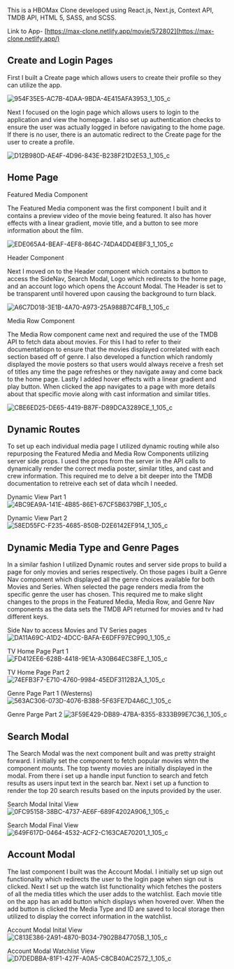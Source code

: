 This is a HBOMax Clone developed using React.js, Next.js, Context API, TMDB API, HTML 5, SASS, and SCSS.

Link to App- [https://max-clone.netlify.app/movie/572802](https://max-clone.netlify.app/)

## Create and Login Pages

First I built a Create page which allows users to create their profile so they can utilize the app.

![954F35E5-AC7B-4DAA-9BDA-4E415AFA3953_1_105_c](https://github.com/Asimmons8228/hbo-clone/assets/96853510/0b556900-bbf9-4d1e-872c-7ec4f023668a)

Next I focused on the login page which allows users to login to the application and view the homepage. I also set up authentication checks to ensure the user was actually logged in before navigating to the home page. If there is no user, there is an automatic redirect to the Create page for the user to create a profile.

![D12B980D-AE4F-4D96-843E-B238F21D2E53_1_105_c](https://github.com/Asimmons8228/hbo-clone/assets/96853510/f044da6d-c74f-4d16-9403-a9649bc544ec)

## Home Page

Featured Media Component

The Featured Media component was the first component I built and it contains a preview video of the movie being featured. It also has hover effects with a linear gradient, movie title, and a button to see more information about the film.

![EDE065A4-BEAF-4EF8-864C-74DA4DD4EBF3_1_105_c](https://github.com/Asimmons8228/hbo-clone/assets/96853510/44c7c2ce-2f63-49df-84fa-8b59b08f38ce)

Header Component

Next I moved on to the Header component which contains a button to access the SideNav, Search Modal, Logo which redirects to the home page, and an account logo which opens the Account Modal. The Header is set to be transparent until hovered upon causing the background to turn black.

![A6C7D018-3E1B-4A70-A973-25A988B7C4FB_1_105_c](https://github.com/Asimmons8228/hbo-clone/assets/96853510/de00d805-66c4-4844-b21b-520f0137b6e8)

Media Row Component

The Media Row component came next and required the use of the TMDB API to fetch data about movies. For this I had to refer to their documentatiopn to ensure that the movies displayed correlated with each section based off of genre. I also developed a function which randomly displayed the movie posters so that users would always receive a fresh set of titles any time the page refreshes or they navigate away and come back to the home page. Lastly I added hover effects with a linear gradient and play button. When clicked the app navigates to a page with more details about that specific movie along with cast information and similar titles.

![CBE6ED25-DE65-4419-B87F-D89DCA3289CE_1_105_c](https://github.com/Asimmons8228/hbo-clone/assets/96853510/6aa89bb1-8992-47fe-9489-f128dd221569)

## Dynamic Routes

To set up each individual media page I utilized dynamic routing while also repurposing the Featured Media and Media Row Components utilizing server side props.
I used the props from the server in the API calls to dynamically render the correct media poster, similar titles, and cast and crew information. This required me to delve a bit deeper into the TMDB documentation to retreive each set of data whcih I needed.

Dynamic View Part 1
![4BC9EA9A-141E-4B85-86E1-67CF5B6379BF_1_105_c](https://github.com/Asimmons8228/hbo-clone/assets/96853510/2ca708ae-b181-45e6-9402-0cf95f70a923)

Dynamic View Part 2
![58ED55FC-F235-4685-850B-D2E6142EF914_1_105_c](https://github.com/Asimmons8228/hbo-clone/assets/96853510/faa6b035-3bba-40af-bcbb-6cce661395a6)

## Dynamic Media Type and Genre Pages

In a similar fashion I utilized Dynamic routes and server side props to build a page for only movies and series respectively. On those pages i built a Genre Nav component which displayed all the genre choices available for both Movies and Series. When selected the page renders media from the specific genre the user has chosen. This required me to make slight changes to the props in the Featured Media, Media Row, and Genre Nav components as the data sets the TMDB API returned for movies and tv had different keys.

Side Nav to access Movies and TV Series pages
![DA11A69C-A1D2-4DCC-BAFA-E6DFF97EC990_1_105_c](https://github.com/Asimmons8228/hbo-clone/assets/96853510/66236cb0-c1bc-436b-8d88-56c29c714059)


TV Home Page Part 1
![FD412EE6-628B-4418-9E1A-A30B64EC38FE_1_105_c](https://github.com/Asimmons8228/hbo-clone/assets/96853510/bd947891-0c9e-45dd-b8d1-9b0cc172e577)

TV Home Page Part 2
![74EFB3F7-E710-4760-9984-45EDF3112B2A_1_105_c](https://github.com/Asimmons8228/hbo-clone/assets/96853510/d669304a-40d4-465d-895c-3c173e89b9d0)

Genre Page Part 1 (Westerns)
![563AC306-073D-4076-B388-5F63FE7D4A6C_1_105_c](https://github.com/Asimmons8228/hbo-clone/assets/96853510/10218684-bce8-4850-ac60-04ce22b5ab42)

Genre Parge Part 2
![3F59E429-DB89-47BA-8355-8333B99E7C36_1_105_c](https://github.com/Asimmons8228/hbo-clone/assets/96853510/d474ce13-9411-4827-b9fd-a365382b4df1)


## Search Modal
The Search Modal was the next component built and was pretty straight forward. I initially set the component to fetch popular movies whtn the component mounts. The top twenty movies are initially displayed in the modal. From there i set up a handle input function to search and fetch results as users input text in the search bar. Next i set up a function to render the top 20 search results based on the inputs provided by the user.

Search Modal Inital View
![0FC95158-38BC-4737-AE6F-689F4202A906_1_105_c](https://github.com/Asimmons8228/hbo-clone/assets/96853510/df1780d2-20bd-488e-b5f1-1dd8e7e3c7e8)

Search Modal Final View
![649F617D-0464-4532-ACF2-C163CAE70201_1_105_c](https://github.com/Asimmons8228/hbo-clone/assets/96853510/e210f45d-b89d-4803-b589-b1065fecf415)


## Account Modal

The last component I built was the Account Modal. I initially set up sign out functionality which redirects the user to the login page when sign out is clicked. Next I set up the watch list functionality which fetches the posters of all the media titles which the user adds to the watchlist. Each movie title on the app has an add button which displays when hovered over. When the add button is clicked the Media Type and ID are saved to local storage then utilized to display the correct information in the watchlist.

Account Modal Inital View
![C813E386-2A91-4870-B034-7902B847705B_1_105_c](https://github.com/Asimmons8228/hbo-clone/assets/96853510/88bce86c-8d0c-4eda-80c5-b7b3296f2cf4)

Account Modal Watchlist View
![D7DEDBBA-81F1-427F-A0A5-C8CB40AC2572_1_105_c](https://github.com/Asimmons8228/hbo-clone/assets/96853510/91014512-b81d-42d6-8876-17829222401b)
